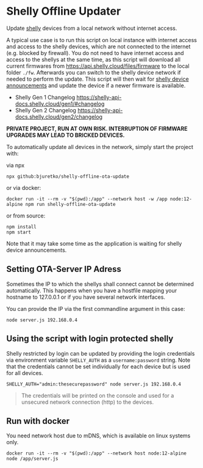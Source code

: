 # Shelly Offline Updater

Update [shelly](https://shelly.cloud/) devices from a local network without internet access.

A typical use case is to run this script on local instance with internet access and access to the shelly devices,
which are not connected to the internet (e.g. blocked by firewall).
You do not need to have internet access and access to the shellys at the same time, as this script will
download all current firmwares from <https://api.shelly.cloud/files/firmware> to the local folder `./fw`.
Afterwards you can switch to the shelly device network if needed to perform the update. 
This script will then wait for [shelly device announcements](https://shelly-api-docs.shelly.cloud/gen1/#mdns-discovery)
and update the device if a newer firmware is available.

- Shelly Gen 1 Changelog <https://shelly-api-docs.shelly.cloud/gen1/#changelog>
- Shelly Gen 2 Changelog <https://shelly-api-docs.shelly.cloud/gen2/changelog>

**PRIVATE PROJECT, RUN AT OWN RISK. INTERRUPTION OF FIRMWARE UPGRADES MAY LEAD TO BRICKED DEVICES.**

To automatically update all devices in the network, simply start the project with:

via npx

```
npx github:bjuretko/shelly-offline-ota-update
```

or via docker:

```
docker run -it --rm -v "$(pwd):/app" --network host -w /app node:12-alpine npm run shelly-offline-ota-update
```

or from source:

```
npm install
npm start
```

Note that it may take some time as the application is waiting for shelly device announcements.

## Setting OTA-Server IP Adress

Sometimes the IP to which the shellys shall connect cannot be determined automatically.
This happens when you have a hostfile mapping your hostname to 127.0.0.1 or if you have several
network interfaces.

You can provide the IP via the first commandline argument in this case:

```
node server.js 192.168.0.4
```

## Using the script with login protected shelly

Shelly restricted by login can be updated by providing the login credentials via environment variable `SHELLY_AUTH` as a `username:password` string. Note that the credentials cannot be
set individually for each device but is used for all devices.

```
SHELLY_AUTH="admin:thesecurepassword" node server.js 192.168.0.4
```

> The credentials will be printed on the console and used for a unsecured network connection (http) to the devices.

## Run with docker

You need network host due to mDNS, which is available on linux systems only.

```
docker run -it --rm -v "$(pwd):/app" --network host node:12-alpine node /app/server.js
```
